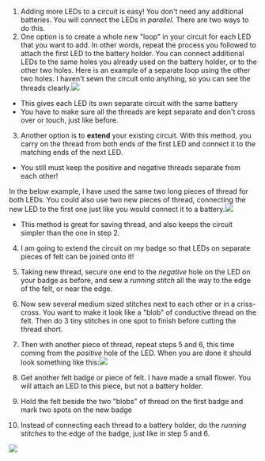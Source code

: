1. Adding more LEDs to a circuit is easy! You don't need any additional batteries. You will connect the LEDs in *parallel*. There are two ways to do this.
2. One option is to create a whole new "loop" in your circuit for each LED that you want to add. In other words, repeat the process you followed to attach the first LED to the battery holder. You can connect additional LEDs to the same holes you already used on the battery holder, or to the other two holes. Here is an example of a separate loop using the other two holes. I haven't sewn the circuit onto anything, so you can see the threads clearly.![](/assets/more_leds_separate_120_333_650.png)
 * This gives each LED its own separate circuit with the same battery
 * You have to make sure all the threads are kept separate and don't cross over or touch, just like before.
3. Another option is to **extend** your existing circuit. With this method, you carry on the thread from both ends of the first LED and connect it to the matching ends of the next LED. 
 * You still must keep the positive and negative threads separate from each other!

 In the below example, I have used the same two long pieces of thread for both LEDs. You could also use two new pieces of thread, connecting the new LED to the first one just like you would connect it to a battery.![](/assets/more_leds_extended_120_225_650.png)
 * This method is great for saving thread, and also keeps the circuit simpler than the one in step 2.
 
4. I am going to extend the circuit on my badge so that LEDs on separate pieces of felt can be joined onto it!

5. Taking new thread, secure one end to the *negative* hole on the LED on your badge as before, and sew a *running stitch* all the way to the edge of the felt, or near the edge. 

6. Now sew several medium sized stitches next to each other or in a criss-cross. You want to make it look like a "blob" of conductive thread on the felt. Then do 3 tiny stitches in one spot to finish before cutting the thread short.

7. Then with another piece of thread, repeat steps 5 and 6, this time coming from the *positive* hole of the LED. When you are done it should look something like this:![](/assets/badge_extension_front_back_120_650.png)

8. Get another felt badge or piece of felt. I have made a small flower. You will attach an LED to this piece, but not a battery holder.

9. Hold the felt beside the two "blobs" of thread on the first badge and mark two spots on the new badge

10. Instead of connecting each thread to a battery holder, do the *running stitches* to the edge of the badge, just like in step 5 and 6.

 
![](/assets/badge_extended_lit_150_99_650.png)

  



